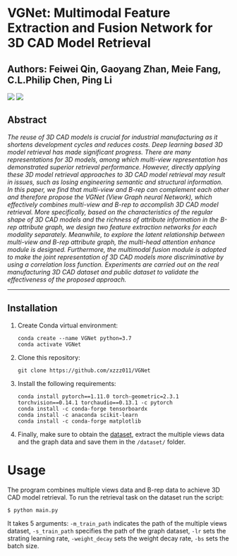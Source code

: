 # VGNet: Multimodal Feature Extraction and Fusion Network for 3D CAD Model Retrieval
## Authors: Feiwei Qin, Gaoyang Zhan, Meie Fang, C.L.Philip Chen, Ping Li

![](https://github.com/xzzz011/VGNet) ![](https://github.com/xzzz011/VGNet)

## Abstract
*The reuse of 3D CAD models is crucial for industrial manufacturing as it shortens development cycles and reduces costs. Deep learning based 3D model retrieval has made significant progress. There are many representations for 3D models, among which multi-view representation has demonstrated superior retrieval performance. However, directly applying these 3D model retrieval approaches to 3D CAD model retrieval may result in issues, such as losing engineering semantic and structural information. In this paper, we find that multi-view and B-rep can complement each other and therefore propose the VGNet (View Graph neural Network), which effectively combines multi-view and B-rep to accomplish 3D CAD model retrieval. More specifically, based on the characteristics of the regular shape of 3D CAD models and the richness of attribute information in the B-rep attribute graph, we design two feature extraction networks for each modality separately. Meanwhile, to explore the latent relationship between multi-view and B-rep attribute graph, the multi-head attention enhance module is designed. Furthermore, the multimodal fusion module is adopted to make the joint representation of 3D CAD models more discriminative by using a correlation loss function. Experiments are carried out on the real manufacturing 3D CAD dataset and public dataset to validate the effectiveness of the proposed approach.*


---

## Installation

1. Create Conda virtual environment:

    ```
    conda create --name VGNet python=3.7
    conda activate VGNet
    ```
    
2. Clone this repository:
    ```
    git clone https://github.com/xzzz011/VGNet
    ```
    
3.  Install the following requirements:
    ```
    conda install pytorch==1.11.0 torch-geometric=2.3.1 torchvision==0.14.1 torchaudio==0.13.1 -c pytorch
    conda install -c conda-forge tensorboardx
    conda install -c anaconda scikit-learn
    conda install -c conda-forge matplotlib
    ```

4. Finally, make sure to obtain the [dataset](https://drive.google.com/file/d/1J8-pfVzYsroGDcixnySVT5S4Sdo7UlkY/view?usp=drive_link), extract the multiple views data and the graph data and save them in the `/dataset/` folder.
# Usage
The program combines multiple views data and B-rep data to achieve 3D CAD model retrieval.
To run the retrieval task on the dataset run the script:   
```
$ python main.py
```
It takes 5 arguments: `-m_train_path` indicates the path of the multiple views dataset, `-s_train_path` specifies the path of the graph dataset, `-lr` sets the strating learning rate, `-weight_decay` sets the weight decay rate, `-bs` sets the batch size.

